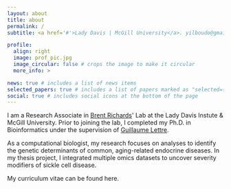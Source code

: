 ```yaml
---
layout: about
title: about
permalink: /
subtitle: <a href='#'>Lady Davis | McGill University</a>. yilboudo@gmail.com.

profile:
  align: right
  image: prof_pic.jpg
  image_circular: false # crops the image to make it circular
  more_info: >

news: true # includes a list of news items
selected_papers: true # includes a list of papers marked as "selected={true}"
social: true # includes social icons at the bottom of the page
---
```


I am a Research Associate in [Brent Richards](https://www.mcgill.ca/genepi/)' Lab at the Lady Davis Instute & McGill University. Prior to joining the lab, I completed my Ph.D. in Bioinformatics under the supervision of [Guillaume Lettre](http://www.mhi-humangenetics.org/fr/membres/). 

As a computational biologist, my research focuses on analyses to identify the genetic determinants of common, aging-related endocrine diseases. In my thesis project, I integrated multiple omics datasets to uncover severity modifiers of sickle cell disease. 

My curriculum vitae can be found  here.


